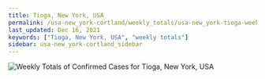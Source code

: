 ```yaml
---
title: Tioga, New York, USA
permalink: /usa-new_york-cortland/weekly_totals/usa-new_york-tioga-weekly_totals.html
last_updated: Dec 16, 2021
keywords: ["Tioga, New York, USA", "weekly totals"]
sidebar: usa-new_york-cortland_sidebar
---
```


![Weekly Totals of Confirmed Cases for Tioga, New York, USA](/covid_tracker/images/graphs/usa-new_york-tioga-weekly_totals_graph.png)
